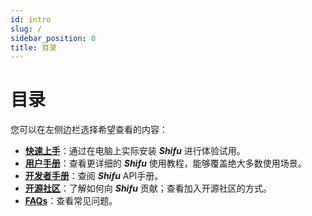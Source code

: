 ```yaml
---
id: intro
slug: /
sidebar_position: 0
title: 目录
---
```


# 目录

您可以在左侧边栏选择希望查看的内容：

- [**快速上手**](./tutorials/)：通过在电脑上实际安装 ***Shifu*** 进行体验试用。
- [**用户手册**](./guides/)：查看更详细的 ***Shifu*** 使用教程，能够覆盖绝大多数使用场景。
- [**开发者手册**](./references/)：查阅 ***Shifu*** API手册。
- [**开源社区**](./community/)：了解如何向 ***Shifu*** 贡献；查看加入开源社区的方式。
- [**FAQs**](./FAQs/)：查看常见问题。
